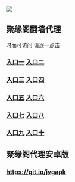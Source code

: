 

![](https://raw.githubusercontent.com/hao369/a/master/j.jpg)



## 聚缘阁翻墙代理 

时而可访问 请逐一点击

### **[入口一](https://0zpzup6k8i.execute-api.ap-northeast-2.amazonaws.com/jyg)** **[入口二](https://0u8zywgj39.execute-api.ap-northeast-2.amazonaws.com/j)**

### **[入口三](https://s3-ap-southeast-1.amazonaws.com/jyg4/jyg.html)**  **[入口四](https://0zpzup6k8i.execute-api.ap-northeast-2.amazonaws.com/jyg)**

### **[入口五](https://s3.ap-south-1.amazonaws.com/jyg5/jyg.html)**  **[入口六](https://s3-us-west-2.amazonaws.com/jyg7/jyg.html)**


###  **[入口七](https://s3-us-west-1.amazonaws.com/jyg6/jyg.html)**  **[入口八](https://s3-eu-west-1.amazonaws.com/jyg8/jyg.html)**


###  **[入口九](https://s3.eu-central-1.amazonaws.com/jyg3/jyg.html)**  **[入口十](https://s3-ap-southeast-2.amazonaws.com/jyg1/jyg.html)**


##  聚缘阁代理安卓版

### https://git.io/jygapk


